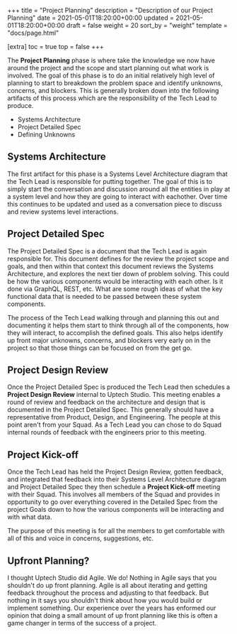 +++
title = "Project Planning"
description = "Description of our Project Planning"
date = 2021-05-01T18:20:00+00:00
updated = 2021-05-01T18:20:00+00:00
draft = false
weight = 20
sort_by = "weight"
template = "docs/page.html"

[extra]
toc = true
top = false
+++

The **Project Planning** phase is where take the knowledge we now have around the project and the scope and start planning out what work is involved. The goal of this phase is to do an initial relatively high level of planning to start to breakdown the problem space and identify unknowns, concerns, and blockers. This is generally broken down into the following artifacts of this process which are the responsibility of the Tech Lead to produce.

* Systems Architecture
* Project Detailed Spec
* Defining Unknowns

## Systems Architecture

The first artifact for this phase is a Systems Level Architecture diagram that the Tech Lead is responsible for putting together. The goal of this is to simply start the conversation and discussion around all the entities in play at a system level and how they are going to interact with eachother. Over time this continues to be updated and used as a conversation piece to discuss and review systems level interactions.

## Project Detailed Spec

The Project Detailed Spec is a document that the Tech Lead is again responsible for. This document defines for the review the project scope and goals, and then within that context this document reviews the Systems Architecture, and explores the next tier down of problem solving. This could be how the various components would be interacting with each other. Is it done via GraphQL, REST, etc. What are some rough ideas of what the key functional data that is needed to be passed between these system components.

The process of the Tech Lead walking through and planning this out and documenting it helps them start to think through all of the components, how they will interact, to accomplish the defined goals. This also helps identify up front major unknowns, concerns, and blockers very early on in the project so that those things can be focused on from the get go.

## Project Design Review

Once the Project Detailed Spec is produced the Tech Lead then schedules a **Project Design Review** internal to Uptech Studio. This meeting enables a round of review and feedback on the architecture and design that is documented in the Project Detailed Spec. This generally should have a representative from Product, Design, and Engineering. The people at this point aren't from your Squad.  As a Tech Lead you can chose to do Squad internal rounds of feedback with the engineers prior to this meeting.

## Project Kick-off

Once the Tech Lead has held the Project Design Review, gotten feedback, and integrated that feedback into their Systems Level Architecture diagram and Project Detailed Spec they then schedule a **Project Kick-off** meeting with their Squad. This involves all members of the Squad and provides in opportunity to go over everything covered in the Detailed Spec from the project Goals down to how the various components will be interacting and with what data.

The purpose of this meeting is for all the members to get comfortable with all of this and voice in concerns, suggestions, etc.

## Upfront Planning?

I thought Uptech Studio did Agile. We do! Nothing in Agile says that you shouldn't do up front planning. Agile is all about iterating and getting feedback throughout the process and adjusting to that feedback. But nothing in it says you shouldn't think about how you would build or implement something. Our experience over the years has enformed our opinion that doing a small amount of up front planning like this is often a game changer in terms of the success of a project.
